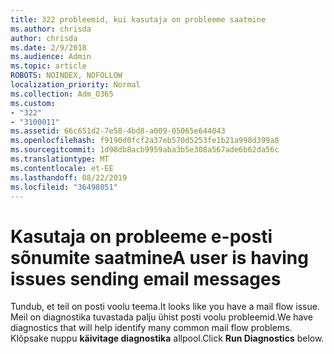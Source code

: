 ```yaml
---
title: 322 probleemid, kui kasutaja on probleeme saatmine
ms.author: chrisda
author: chrisda
ms.date: 2/9/2018
ms.audience: Admin
ms.topic: article
ROBOTS: NOINDEX, NOFOLLOW
localization_priority: Normal
ms.collection: Adm_O365
ms.custom:
- "322"
- "3100011"
ms.assetid: 66c651d2-7e58-4bd8-a009-05065e644043
ms.openlocfilehash: f9190d0fcf2a37eb570d5253fe1b21a998d399a8
ms.sourcegitcommit: 1d98db8acb9959aba3b5e308a567ade6b62da56c
ms.translationtype: MT
ms.contentlocale: et-EE
ms.lasthandoff: 08/22/2019
ms.locfileid: "36498051"
---
```

# <a name="a-user-is-having-issues-sending-email-messages"></a><span data-ttu-id="c6d00-102">Kasutaja on probleeme e-posti sõnumite saatmine</span><span class="sxs-lookup"><span data-stu-id="c6d00-102">A user is having issues sending email messages</span></span>

<span data-ttu-id="c6d00-103">Tundub, et teil on posti voolu teema.</span><span class="sxs-lookup"><span data-stu-id="c6d00-103">It looks like you have a mail flow issue.</span></span> <span data-ttu-id="c6d00-104">Meil on diagnostika tuvastada palju ühist posti voolu probleemid.</span><span class="sxs-lookup"><span data-stu-id="c6d00-104">We have diagnostics that will help identify many common mail flow problems.</span></span> <span data-ttu-id="c6d00-105">Klõpsake nuppu **käivitage diagnostika** allpool.</span><span class="sxs-lookup"><span data-stu-id="c6d00-105">Click **Run Diagnostics** below.</span></span>

